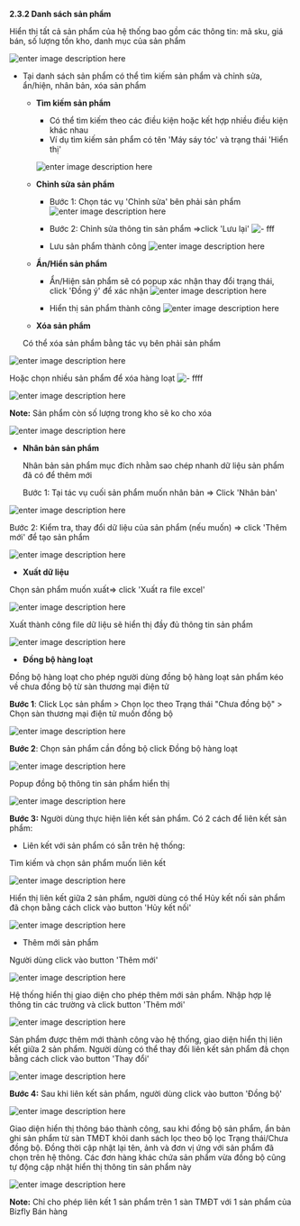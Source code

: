 
**2.3.2	Danh sách sản phẩm**

Hiển thị tất cả sản phẩm của hệ thống bao gồm các thông tin: mã sku, giá bán, số lượng tồn kho, danh mục của sản phẩm

![enter image description here](https://chatbizfly.mediacdn.vn/2023/04/21/1682043231/loyalty/img_Screenshot26png1682043231.png)

- Tại danh sách sản phẩm có thể tìm kiếm sản phẩm và chỉnh sửa, ẩn/hiện, nhân bản, xóa sản phẩm

  + **Tìm kiếm sản phẩm**
    - Có thể tìm kiếm theo các điều kiện hoặc kết hợp nhiều điều kiện khác nhau
    -  Ví dụ tìm kiếm sản phẩm có tên 'Máy sáy tóc' và trạng thái 'Hiển thị' 
    
    ![enter image description here](https://chatbizfly.mediacdn.vn/2023/04/21/1682043425/loyalty/img_Screenshot27png1682043425.png)
  

  + **Chỉnh sửa sản phẩm**
     - Bước 1: Chọn tác vụ 'Chỉnh sửa' bên phải sản phẩm 
    ![enter image description here](https://static8.muarecdn.com/original/muare/images/2021/03/23/5889257_56.png)
    
     - Bước 2: Chỉnh sửa thông tin sản phẩm =>click 'Lưu lại'
     ![- fff](https://static8.muarecdn.com/original/muare/images/2021/03/23/5889286_57.png)
     - Lưu sản phẩm thành công 
     ![enter image description here](https://static8.muarecdn.com/original/muare/images/2021/03/23/5889287_58.png)
 
   
   
  + **Ẩn/Hiển sản phẩm**
   
    - Ẩn/Hiện sản phẩm sẽ có popup xác nhận thay đổi trạng thái, click 'Đồng ý' để xác nhận
    ![enter image description here](https://static8.muarecdn.com/original/muare/images/2021/03/23/5889784_59.png)
    
     - Hiển thị sản phẩm thành công
    ![enter image description here](https://static8.muarecdn.com/original/muare/images/2021/03/23/5890075_61.png)

  + **Xóa sản phẩm**
  
  Có thể xóa sản phẩm bằng tác vụ bên phải sản phẩm
     
![enter image description here](https://chatbizfly.mediacdn.vn/2023/04/21/1682046351/loyalty/img_Screenshot41png1682046351.png)

   Hoặc chọn nhiều sản phẩm để xóa hàng loạt
     ![- ffff](https://static8.muarecdn.com/original/muare/images/2021/03/23/5890092_63.png)
     
![enter image description here](https://static8.muarecdn.com/original/muare/images/2021/03/23/5890094_63.png)

**Note:**
Sản phẩm còn số lượng trong kho sẽ ko cho xóa

![enter image description here](https://chatbizfly.mediacdn.vn/2023/04/21/1682046236/loyalty/img_Screenshot40png1682046236.png)
 
+ **Nhân bản sản phẩm**

  Nhân bản sản phẩm mục đích  nhằm sao chép nhanh dữ liệu sản phẩm đã có để thêm mới 
  
  Bước 1: Tại tác vụ cuối sản phẩm muốn nhân bản => Click 'Nhân bản'
  
![enter image description here](https://static8.muarecdn.com/original/muare/images/2021/03/24/5890830_66.png)
 
 Bước 2:  Kiểm tra, thay đổi dữ liệu của sản phẩm (nếu muốn) => click 'Thêm mới' để tạo sản phẩm 

![enter image description here](https://static8.muarecdn.com/original/muare/images/2021/03/24/5890842_65.png)

+ **Xuất dữ liệu**

Chọn sản phẩm muốn xuất=> click 'Xuất ra file excel'

![enter image description here](https://static8.muarecdn.com/original/muare/images/2021/03/24/5890850_68.png)

Xuất thành công file dữ liệu sẽ hiển thị đầy đủ thông tin sản phẩm

![enter image description here](https://chatbizfly.mediacdn.vn/2023/04/21/1682043957/loyalty/img_Screenshot28png1682043957.png)

+ **Đồng bộ hàng loạt** 

Đồng bộ hàng loạt cho phép người dùng đồng bộ hàng loạt sản phẩm kéo về chưa đồng bộ từ sàn thương mại điện tử

**Bước 1**: Click Lọc sản phẩm > Chọn lọc theo Trạng thái "Chưa đồng bộ" > Chọn sàn thương mại điện tử muốn đồng bộ

![enter image description here](https://chatbizfly.mediacdn.vn/2023/04/21/1682044548/loyalty/img_Screenshot29png1682044548.png)


**Bước 2**:  Chọn sản phẩm cần đồng bộ click Đồng bộ hàng loạt

![enter image description here](https://chatbizfly.mediacdn.vn/2023/04/21/1682044699/loyalty/img_Screenshot30png1682044699.png)


Popup đồng bộ thông tin sản phẩm hiển thị 
 
 ![enter image description here](https://chatbizfly.mediacdn.vn/2023/04/21/1682045022/loyalty/img_Screenshot31png1682045022.png)
 
**Bước 3:** Người dùng thực hiện liên kết sản phẩm. Có 2 cách để liên kết sản phẩm:

* Liên kết với sản phẩm có sẵn trên hệ thống: 

Tìm kiếm và chọn sản phẩm muốn liên kết

![enter image description here](https://chatbizfly.mediacdn.vn/2023/04/21/1682045151/loyalty/img_Screenshot32png1682045151.png)

Hiển thị liên kết giữa 2 sản phẩm, người dùng có thể Hủy kết nối sản phẩm đã chọn bằng cách click vào button 'Hủy kết nối'

![enter image description here](https://chatbizfly.mediacdn.vn/2023/04/21/1682045271/loyalty/img_Screenshot33png1682045271.png)

* Thêm mới sản phẩm

Người dùng click vào button 'Thêm mới'

![enter image description here](https://chatbizfly.mediacdn.vn/2023/04/21/1682045356/loyalty/img_Screenshot34png1682045356.png)

Hệ thống hiển thị giao diện cho phép thêm mới sản phẩm. Nhập hợp lệ thông tin các trường và click button 'Thêm mới'

![enter image description here](https://chatbizfly.mediacdn.vn/2023/04/21/1682045436/loyalty/img_Screenshot35png1682045436.png)

Sản phẩm được thêm mới thành công vào hệ thống, giao diện hiển thị liên kết giữa 2 sản phẩm. Người dùng có thể thay đổi liên kết sản phẩm đã chọn bằng cách click vào button 'Thay đổi'

![enter image description here](https://chatbizfly.mediacdn.vn/2023/04/21/1682045535/loyalty/img_Screenshot36png1682045535.png)

**Bước 4:** Sau khi liên kết sản phẩm, người dùng click vào button 'Đồng bộ'

![enter image description here](https://chatbizfly.mediacdn.vn/2023/04/21/1682045669/loyalty/img_Screenshot37png1682045669.png)

Giao diện hiển thị thông báo thành công, sau khi đồng bộ sản phẩm, ẩn bản ghi sản phẩm từ sàn TMĐT khỏi danh sách lọc theo bộ lọc Trạng thái/Chưa đồng bộ. Đồng thời cập nhật lại tên, ảnh và đơn vị ứng với sản phẩm đã chọn trên hệ thông. Các đơn hàng khác chứa sản phẩm vừa đồng bộ cũng tự động cập nhật hiển thị thông tin sản phẩm này


![enter image description here](https://chatbizfly.mediacdn.vn/2023/04/21/1682045889/loyalty/img_Screenshot39png1682045889.png)

**Note:** Chỉ cho phép liên kết 1 sản phẩm trên 1 sàn TMĐT với 1 sản phẩm của Bizfly Bán hàng